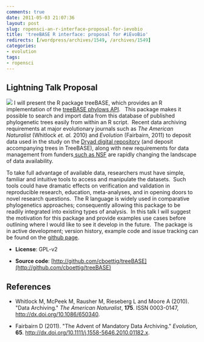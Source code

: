```yaml
---
comments: true
date: 2011-05-03 21:07:36
layout: post
slug: ropensci-an-r-interface-proposal-for-ievobio
title: 'treeBASE R interface: proposal for #iEvoBio'
redirects: [/wordpress/archives/1549, /archives/1549]
categories:
- evolution
tags:
- ropensci
---
```


## Lightning Talk Proposal


[![](http://farm6.static.flickr.com/5070/5685541420_656d5e16ab_o.png)](http://treebase.org) I will present the R package treeBASE, which provides an R implementation of the [treeBASE phylows API](https://sourceforge.net/apps/mediawiki/treebase/index.php?title=API).   This package makes it possible to search and import data from this database of published phylogenetic trees easily from within an R script.  Recent data archiving requirements at major evolutionary journals such as _The American Naturalist_ (Whitlock _et. al._ 2010) and _Evolution_ (Fairbairn, 2011) to deposit  data used in the study on the [Dryad digital repository](http://datadryad.org/jdap) (and deposit accompanying trees in TreeBASE), along with new requirements for data management from funders[ such as NSF](http://www.nsf.gov/pubs/policydocs/pappguide/nsf11001/gpg_2.jsp#dmp) are rapidly changing the landscape of data availability.

To take full advantage of available data, researchers must have simple, familiar and intuitive tools to access and manipulate the datasets.  Such tools could have dramatic effects on verification and validation in reproducible research, education, meta-analyses, and in opening doors to novel research questions.  The R language is widely used in comparative phylogenetics approaches; consequently allowing this package to be readily integrated into existing types of analysis.  In this talk I will suggest the motivation for this package and provide examples use cases before outlining where I would like to see it develop in the future.  The package is in active development; version history, example code and issue tracking can be found on the [github page](http://github.com/cboettig/treeBASE).



	
  * **License**: GPL-v2

	
  * **Source code**: [http://github.com/cboettig/treeBASE](http://github.com/cboettig/treeBASE)



## References


- Whitlock M, McPeek M, Rausher M, Rieseberg L and Moore A (2010).
"Data Archiving."
*The American Naturalist*, **175**.
ISSN 0003-0147, <a href="http://dx.doi.org/10.1086/650340">http://dx.doi.org/10.1086/650340</a>.

- Fairbairn D (2011).
"The Advent of Mandatory Data Archiving."
*Evolution*, **65**.
<a href="http://dx.doi.org/10.1111/j.1558-5646.2010.01182.x">http://dx.doi.org/10.1111/j.1558-5646.2010.01182.x</a>.
